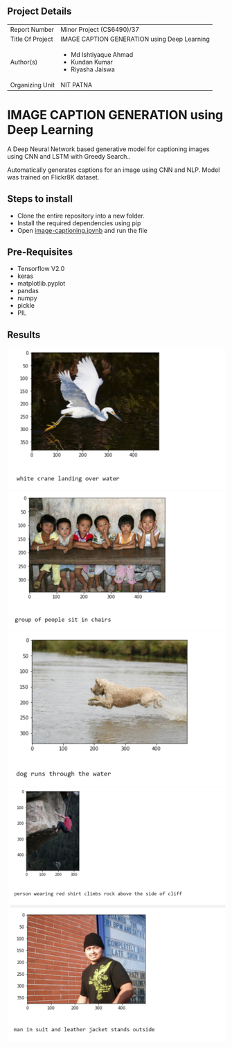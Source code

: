
<h2>Project Details </h2>

<table border="0">
 <tr>
    <td>Report Number </td>
    <td>Minor Project (CS6490)/37</td>
 </tr>
 <tr>
    <td>Title Of Project </td>
    <td>IMAGE CAPTION 
GENERATION using Deep 
Learning</td>
 </tr>
 <tr>
    <td>Author(s)</td>
    <td>
      <ul>
        <li>Md Ishtiyaque Ahmad</li>
        <li>Kundan Kumar</li>
        <li>Riyasha Jaiswa</li>
      </ul>
    </td>
 </tr>
 <tr>
    <td>Organizing Unit </td>
    <td>NIT PATNA</td>
 </tr>
</table>

# IMAGE CAPTION GENERATION using Deep Learning
<p>A Deep Neural Network based generative model for captioning images using CNN and LSTM with Greedy Search..</p>
<p>Automatically generates captions for an image using CNN and NLP. Model was trained on Flickr8K dataset.</p>

<h2>Steps to install</h2>
<ul>
  <li>Clone the entire repository into a new folder.</li>
  <li>Install the required dependencies using pip</li>
  <li>Open <a href="image-captioning.ipynb">image-captioning.ipynb</a> and run the file</li>
</ul>

<h2> Pre-Requisites</h2>
<ul>
  <li>Tensorflow V2.0</li>
  <li>keras</li>
  <li>matplotlib.pyplot</li>
  <li>pandas</li>
  <li>numpy</li>
  <li>pickle</li>
  <li>PIL</li>
</ul>

<h2>Results </h2>

<img src = "/result/r5.png">
<img src = "/result/r6.png">
<img src = "/result/r3.png">
<img src = "/result/r4.png">
<img src = "/result/r1.png">



